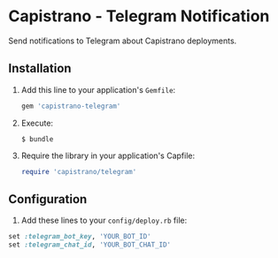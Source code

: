 # Capistrano - Telegram Notification

Send notifications to Telegram about Capistrano deployments.

## Installation

1. Add this line to your application's `Gemfile`:

   ```ruby
   gem 'capistrano-telegram'
   ```

2. Execute:

   ```
   $ bundle
   ```

3. Require the library in your application's Capfile:

   ```ruby
   require 'capistrano/telegram'
   ```

## Configuration

1. Add these lines to your `config/deploy.rb` file:

```ruby
set :telegram_bot_key, 'YOUR_BOT_ID'
set :telegram_chat_id, 'YOUR_BOT_CHAT_ID'
```
